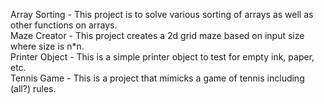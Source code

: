 Array Sorting - This project is to solve various sorting of arrays as well as other functions on arrays.  
Maze Creator - This project creates a 2d grid maze based on input size where size is n*n.  
Printer Object - This is a simple printer object to test for empty ink, paper, etc.  
Tennis Game - This is a project that mimicks a game of tennis including (all?) rules.
